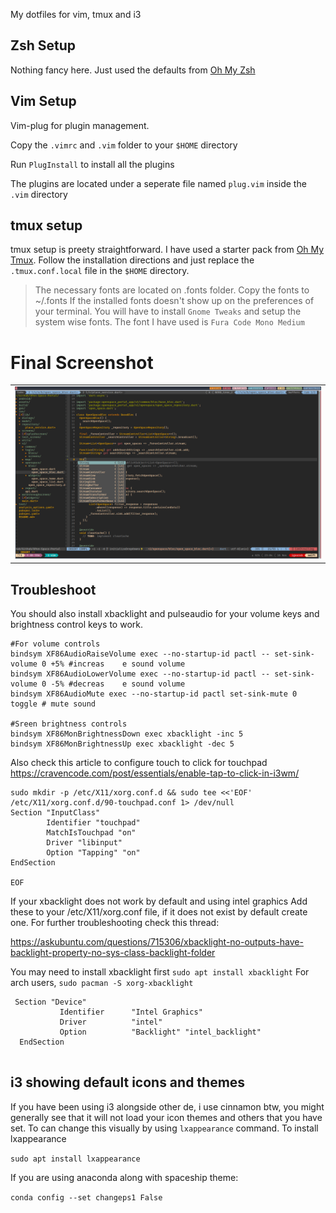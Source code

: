 My dotfiles for vim, tmux and i3

## Zsh Setup
Nothing fancy here. Just used the defaults from [Oh My Zsh](https://github.com/robbyrussell/oh-my-zsh)

## Vim Setup

Vim-plug for plugin management.

Copy the `.vimrc` and `.vim` folder to your `$HOME` directory

Run `PlugInstall` to install all the plugins

The plugins are located under a seperate file named `plug.vim` inside the `.vim` directory

## tmux setup

tmux setup is preety straightforward. I have used a starter pack from [Oh My Tmux](https://github.com/gpakosz/.tmux). Follow the installation directions and just replace the `.tmux.conf.local` file in the `$HOME` directory.


> The necessary fonts are located on .fonts folder. Copy the fonts to ~/.fonts
If the installed fonts doesn't show up on the preferences of your terminal.
You will have to install `Gnome Tweaks` and setup the system wise fonts. The font I have used is `Fura Code Mono Medium`

# Final Screenshot
<div style="text-align: center"><table><tr>
  <td style="text-align: center">
  <a href="https://github.com/igaurab/dotfiles/blob/master/Screenshot.png">
    <img src="https://github.com/igaurab/dotfiles/blob/master/Screenshot.png"/></a>
</td>
</tr></table></div>

## Troubleshoot
You should also install xbacklight and pulseaudio for your volume keys and brightness control keys to work.
```
#For volume controls
bindsym XF86AudioRaiseVolume exec --no-startup-id pactl -- set-sink-volume 0 +5% #increas    e sound volume
bindsym XF86AudioLowerVolume exec --no-startup-id pactl -- set-sink-volume 0 -5% #decreas    e sound volume
bindsym XF86AudioMute exec --no-startup-id pactl set-sink-mute 0 toggle # mute sound
   
#Sreen brightness controls
bindsym XF86MonBrightnessDown exec xbacklight -inc 5
bindsym XF86MonBrightnessUp exec xbacklight -dec 5 
```

Also check this article to configure touch to click for touchpad
https://cravencode.com/post/essentials/enable-tap-to-click-in-i3wm/

```
sudo mkdir -p /etc/X11/xorg.conf.d && sudo tee <<'EOF' /etc/X11/xorg.conf.d/90-touchpad.conf 1> /dev/null
Section "InputClass"
        Identifier "touchpad"
        MatchIsTouchpad "on"
        Driver "libinput"
        Option "Tapping" "on"
EndSection

EOF

```

If your xbacklight does not work by default and using intel graphics
Add these to your /etc/X11/xorg.conf file, if it does not exist by default create one.
For further troubleshooting check this thread:

https://askubuntu.com/questions/715306/xbacklight-no-outputs-have-backlight-property-no-sys-class-backlight-folder

You may need to install xbacklight first `sudo apt install xbacklight` For arch users, `sudo pacman -S xorg-xbacklight`

```
 Section "Device"                                                                         
           Identifier      "Intel Graphics"
           Driver          "intel"
           Option          "Backlight" "intel_backlight"
  EndSection
  
```

## i3 showing default icons and themes

If you have been using i3 alongside other de, i use cinnamon btw, you might generally see that it will not load your icon themes and others that you have set.
To can change this visually by using `lxappearance` command. To install lxappearance 

`sudo apt install lxappearance`

If you are using anaconda along with spaceship theme:

`conda config --set changeps1 False` 
